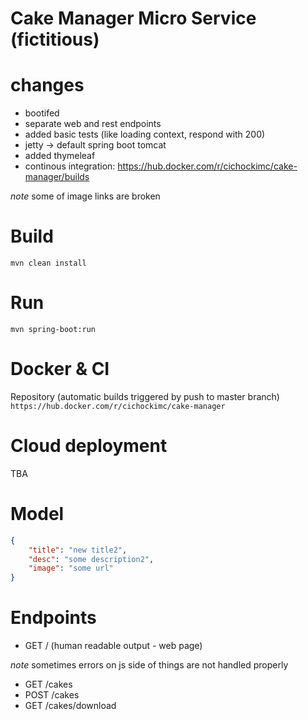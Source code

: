 Cake Manager Micro Service (fictitious)
=======================================

# changes
- bootifed
- separate web and rest endpoints
- added basic tests (like loading context, respond with 200)
- jetty -> default spring boot tomcat
- added thymeleaf
- continous integration: https://hub.docker.com/r/cichockimc/cake-manager/builds

*note* some of image links are broken

# Build
`mvn clean install`

# Run
`mvn spring-boot:run`

# Docker & CI
Repository (automatic builds triggered by push to master branch) 
`https://hub.docker.com/r/cichockimc/cake-manager`

# Cloud deployment 
TBA

# Model
```json
{
	"title": "new title2",
	"desc": "some description2",
	"image": "some url"
}
```

# Endpoints

- GET / (human readable output - web page)

*note* sometimes errors on js side of things are not handled properly

- GET /cakes
- POST /cakes 
- GET /cakes/download

